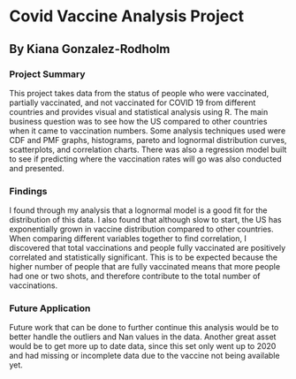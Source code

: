 # Covid Vaccine Analysis Project
## By Kiana Gonzalez-Rodholm

### Project Summary
This project takes data from the status of people who were vaccinated, partially vaccinated, and not vaccinated for COVID 19 from different countries and provides visual and statistical analysis using R. The main business question was to see how the US compared to other countries when it came to vaccination numbers. Some analysis techniques used were CDF and PMF graphs, histograms, pareto and lognormal distribution curves, scatterplots, and correlation charts. There was also a regression model built to see if predicting where the vaccination rates will go was also conducted and presented.

### Findings
I found through my analysis that a lognormal model is a good fit for the distribution of this data. I also found that although slow to start, the US has exponentially grown in vaccine distribution compared to other countries. When comparing different variables together to find correlation, I discovered that total vaccinations and people fully vaccinated are positively correlated and statistically significant. This is to be expected because the higher number of people that are fully vaccinated means that more people had one or two shots, and therefore contribute to the total number of vaccinations. 

### Future Application
Future work that can be done to further continue this analysis would be to better handle the outliers and Nan values in the data. Another great asset would be to get more up to date data, since this set only went up to 2020 and had missing or incomplete data due to the vaccine not being available yet.
